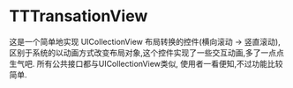 # TTTransationView
这是一个简单地实现 UICollectionView 布局转换的控件(横向滚动 -> 竖直滚动),区别于系统的以动画方式改变布局对象,这个控件实现了一些交互动画,多了一点点生气吧.
所有公共接口都与UICollectionView类似, 使用者一看便知,不过功能比较简单.
